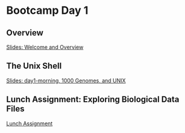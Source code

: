 # Bootcamp Day 1

## Overview

[Slides: Welcome and Overview](https://docs.google.com/presentation/d/1SWoq_Tcm8KzrMar3h0q94zTXSx8mhJZt48CW0nS9Qvg/edit?usp=sharing)

## The Unix Shell

[Slides: day1-morning, 1000 Genomes, and UNIX](https://docs.google.com/presentation/d/1ajY-xOQA9IVuB9wwxLui9UDKDKnlX3lxbo9un7XFjbE)


## Lunch Assignment: Exploring Biological Data Files

[Lunch Assignment](https://bxlab.github.io/cmdb-quantbio/assignments/bootcamp/unix_biodata_exploration/assignment/)

<!--
## Small Group Assignments for Lunch Assignment


## Program Documentation, Online Resources, and Debugging

[Lecture Notes](https://bxlab.github.io/cmdb-quantbio/assignments/bootcamp/bedtools_genome_arithmetic/slides_asynchronous_or_livecoding_resources)

## Homework Assignment: Genome Arithmetic

[Homework Assignment](https://bxlab.github.io/cmdb-quantbio/assignments/bootcamp/unix_biodata_exploration/assignment/)

## Daily Reflection

Please fill out [this google form](https://forms.gle/kPy6BiZDb9SQfSsW7) this evening after class.

-->
